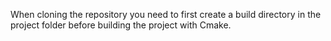 When cloning the repository you need to first create a build directory in the project folder before building the project with Cmake.
